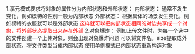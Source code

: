 1.享元模式要求将对象的属性分为内部状态和外部状态： 
    内部状态： 通常不发生变化，例如模特的性别一般为内部状态
    外部状态： 根据具体的场景发生变化，例如模特的衣服就可以是外部状态
<font color='red'>这样就可以把内部状态相同的对边共享成一个对象，将外部状态提取出来存在外部</font>
2.对象爆炸： 例如上传文件时，为每一个选中的文件创建一个上传对象，则会出现对象爆炸问题
    可以将文件名，size提取成外部状态，将文件类型当成内部状态
    使用单例模式已内部状态重新构造对象
